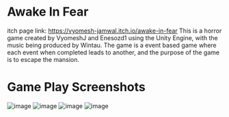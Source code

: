 # Awake In Fear
itch page link: https://vyomesh-jamwal.itch.io/awake-in-fear
This is a horror game created by VyomeshJ and Enesozd1 using the Unity Engine, with the music being produced by Wintau.
The game is a event based game where each event when completed leads to another, and the purpose of the game is to escape the mansion.  

# Game Play Screenshots
![image](https://github.com/user-attachments/assets/2ef4d2ed-924a-48a0-813d-5b1d02794a33)
![image](https://github.com/user-attachments/assets/e5a75a84-c83d-4a1a-aa12-459085b75703)
![image](https://github.com/user-attachments/assets/a758507b-e5d7-46c8-84f2-dfa689ca6e9c)
![image](https://github.com/user-attachments/assets/53015f90-1e24-45e2-9766-7d370af429de)





